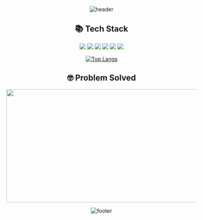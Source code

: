 
<div align=center>
  
![header](https://capsule-render.vercel.app/api?type=waving&color=F05138&height=180&text=YeongHyeon%20Kim&fontColor=ffffff)
</div>

<h2 align="center">📚 Tech Stack</h2>
<p align="center"> 
  <img src="https://img.shields.io/badge/Swift-F05138?style=round-square&logo=Swift&logoColor=white"/>
  <img src="https://img.shields.io/badge/UIKit-2396F3?style=round-square&logo=UIKit&logoColor=white"/>
  <img src="https://img.shields.io/badge/SwiftUI-F05138?style=round-square&logo=Swift&logoColor=white"/>
  <img src="https://img.shields.io/badge/RxSwift-B7178C?style=round-square&logo=ReactiveX&logoColor=white"/>
  <img src="https://img.shields.io/badge/Combine-F05138?style=round-square&logo=Swift&logoColor=white"/>
  <img src="https://img.shields.io/badge/Alamofire-D63F1A?style=round-square&logo=Alamy&logoColor=white"/>
</p>

<div align=center>
  
[![Top Langs](https://github-readme-stats.vercel.app/api/top-langs/?username=k2645&layout=compact)](https://github.com/anuraghazra/github-readme-stats)


<h2>🤓 Problem Solved</h2>

<a href="https://www.solve-nyang.com"><img src="https://api.solve-nyang.com/compose/k2645" width="600" height="300"/></a>

</div>

<div align=center>
  
![footer](https://capsule-render.vercel.app/api?type=waving&color=F05138&height=130&section=footer)
</div>
